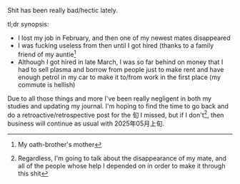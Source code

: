 Shit has been really bad/hectic lately. 

tl;dr synopsis:

- I lost my job in February, and then one of my newest mates disappeared
- I was fucking useless from then until I got hired (thanks to a family friend of my auntie[^1]
- Although I got hired in late March, I was so far behind on money that I had to sell plasma and borrow from people just to make rent and have enough petrol in my car to make it to/from work in the first place (my commute is hellish)

Due to all those things and more I've been really negligent in both my studies and updating my journal. I'm hoping to find the time to go back and do a retroactive/retrospective post for the 旬 I missed, but if I don't[^2], then business will continue as usual with 2025年05月上旬. 

[^1]: My oath-brother's mother
[^2]: Regardless, I'm going to talk about the disappearance of my mate, and all of the people whose help I depended on in order to make it through this shit